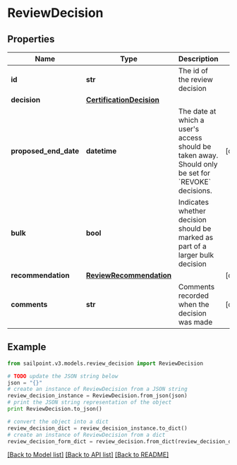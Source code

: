 # ReviewDecision


## Properties

Name | Type | Description | Notes
------------ | ------------- | ------------- | -------------
**id** | **str** | The id of the review decision | 
**decision** | [**CertificationDecision**](CertificationDecision.md) |  | 
**proposed_end_date** | **datetime** | The date at which a user&#39;s access should be taken away. Should only be set for &#x60;REVOKE&#x60; decisions. | [optional] 
**bulk** | **bool** | Indicates whether decision should be marked as part of a larger bulk decision | 
**recommendation** | [**ReviewRecommendation**](ReviewRecommendation.md) |  | [optional] 
**comments** | **str** | Comments recorded when the decision was made | [optional] 

## Example

```python
from sailpoint.v3.models.review_decision import ReviewDecision

# TODO update the JSON string below
json = "{}"
# create an instance of ReviewDecision from a JSON string
review_decision_instance = ReviewDecision.from_json(json)
# print the JSON string representation of the object
print ReviewDecision.to_json()

# convert the object into a dict
review_decision_dict = review_decision_instance.to_dict()
# create an instance of ReviewDecision from a dict
review_decision_form_dict = review_decision.from_dict(review_decision_dict)
```
[[Back to Model list]](../README.md#documentation-for-models) [[Back to API list]](../README.md#documentation-for-api-endpoints) [[Back to README]](../README.md)


